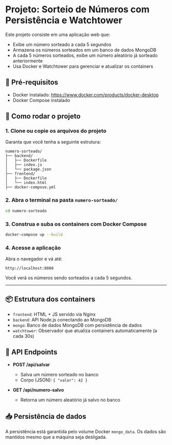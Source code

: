 # Projeto: Sorteio de Números com Persistência e Watchtower

Este projeto consiste em uma aplicação web que:
- Exibe um número sorteado a cada 5 segundos
- Armazena os números sorteados em um banco de dados MongoDB
- A cada 5 números sorteados, exibe um número aleatório já sorteado anteriormente
- Usa Docker e Watchtower para gerenciar e atualizar os containers

## 🔧 Pré-requisitos
- Docker instalado: https://www.docker.com/products/docker-desktop
- Docker Compose instalado

## 🚀 Como rodar o projeto

### 1. Clone ou copie os arquivos do projeto
Garanta que você tenha a seguinte estrutura:
```
numero-sorteado/
├── backend/
│   ├── Dockerfile
│   ├── index.js
│   └── package.json
├── frontend/
│   ├── Dockerfile
│   └── index.html
├── docker-compose.yml
```

### 2. Abra o terminal na pasta `numero-sorteado/`
```bash
cd numero-sorteado
```

### 3. Construa e suba os containers com Docker Compose
```bash
docker-compose up --build
```

### 4. Acesse a aplicação
Abra o navegador e vá até:
```
http://localhost:8080
```

Você verá os números sendo sorteados a cada 5 segundos.

---

## 📦 Estrutura dos containers

- `frontend`: HTML + JS servido via Nginx
- `backend`: API Node.js conectando ao MongoDB
- `mongo`: Banco de dados MongoDB com persistência de dados
- `watchtower`: Observador que atualiza containers automaticamente (a cada 30s)

## 🔌 API Endpoints

- **POST /api/salvar**
  - Salva um número sorteado no banco
  - Corpo (JSON): `{ "valor": 42 }`

- **GET /api/numero-salvo**
  - Retorna um número aleatório já salvo no banco

## 📥 Persistência de dados
A persistência está garantida pelo volume Docker `mongo_data`. Os dados são mantidos mesmo que a máquina seja desligada.
